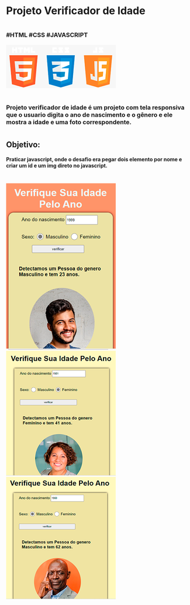 # Projeto Verificador de Idade
#

<div>
<h3>#HTML  #CSS   #JAVASCRIPT </h3>
<img src="image/logo.png">
</div>
<br>

### Projeto verificador de idade é um projeto com tela responsiva que o usuario digita o ano de nascimento e o gênero e ele mostra a idade e  uma foto correspondente.
#
#
## Objetivo:
#### Praticar javascript, onde o desafio era pegar dois elemento por nome e criar um id e um img direto no javascript.
#
#
<div>
    <img src="image/fotocelular.png" >
    <img src="image/foto-m.png">
    <img src="image/foto-redme-h.png" >
</div>